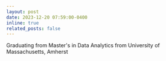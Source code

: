 ```yaml
---
layout: post
date: 2023-12-20 07:59:00-0400
inline: true
related_posts: false
---
```


Graduating from Master's in Data Analytics from University of Massachusetts, Amherst

